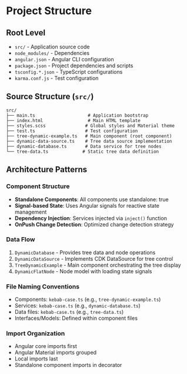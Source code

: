 # Project Structure

## Root Level
- `src/` - Application source code
- `node_modules/` - Dependencies
- `angular.json` - Angular CLI configuration
- `package.json` - Project dependencies and scripts
- `tsconfig.*.json` - TypeScript configurations
- `karma.conf.js` - Test configuration

## Source Structure (`src/`)
```
src/
├── main.ts                    # Application bootstrap
├── index.html                 # Main HTML template
├── styles.scss               # Global styles and Material theme
├── test.ts                   # Test configuration
├── tree-dynamic-example.ts   # Main component (root component)
├── dynamic-data-source.ts    # Tree data source implementation
├── dynamic-database.ts       # Data service for tree nodes
└── tree-data.ts             # Static tree data definition
```

## Architecture Patterns

### Component Structure
- **Standalone Components**: All components use standalone: true
- **Signal-based State**: Uses Angular signals for reactive state management
- **Dependency Injection**: Services injected via `inject()` function
- **OnPush Change Detection**: Optimized change detection strategy

### Data Flow
1. `DynamicDatabase` - Provides tree data and node operations
2. `DynamicDataSource` - Implements CDK DataSource for tree control
3. `TreeDynamicExample` - Main component orchestrating the tree display
4. `DynamicFlatNode` - Node model with loading state signals

### File Naming Conventions
- Components: `kebab-case.ts` (e.g., `tree-dynamic-example.ts`)
- Services: `kebab-case.ts` (e.g., `dynamic-database.ts`)
- Data files: `kebab-case.ts` (e.g., `tree-data.ts`)
- Interfaces/Models: Defined within component files

### Import Organization
- Angular core imports first
- Angular Material imports grouped
- Local imports last
- Standalone component imports in decorator
